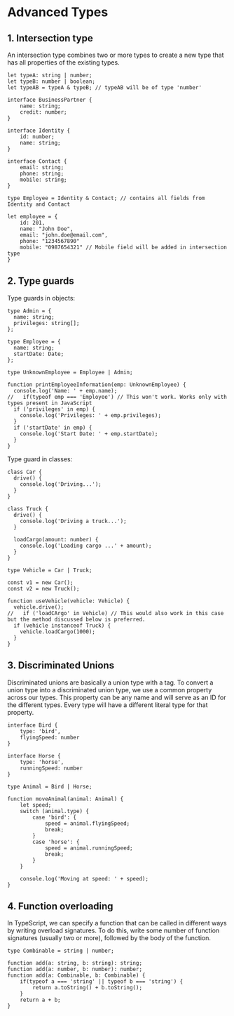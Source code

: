 # Advanced Types

## 1. Intersection type
An intersection type combines two or more types to create a new type that has all properties of the existing types.
```TS
let typeA: string | number;
let typeB: number | boolean;
let typeAB = typeA & typeB; // typeAB will be of type 'number'

interface BusinessPartner {
    name: string;
    credit: number;
}

interface Identity {
    id: number;
    name: string;
}

interface Contact {
    email: string;
    phone: string;
    mobile: string;
}

type Employee = Identity & Contact; // contains all fields from Identity and Contact

let employee = {
    id: 201,
    name: "John Doe",
    email: "john.doe@email.com",
    phone: "1234567890"
    mobile: "0987654321" // Mobile field will be added in intersection type
}
```

## 2. Type guards
Type guards in objects: 
```TS
type Admin = {
  name: string;
  privileges: string[];
};

type Employee = {
  name: string;
  startDate: Date;
};

type UnknownEmployee = Employee | Admin;

function printEmployeeInformation(emp: UnknownEmployee) {
  console.log('Name: ' + emp.name);
//   if(typeof emp === 'Employee') // This won't work. Works only with types present in JavaScript
  if ('privileges' in emp) {
    console.log('Privileges: ' + emp.privileges);
  }
  if ('startDate' in emp) {
    console.log('Start Date: ' + emp.startDate);
  }
}
```
Type guard in classes:
```TS
class Car {
  drive() {
    console.log('Driving...');
  }
}

class Truck {
  drive() {
    console.log('Driving a truck...');
  }

  loadCargo(amount: number) {
    console.log('Loading cargo ...' + amount);
  }
}

type Vehicle = Car | Truck;

const v1 = new Car();
const v2 = new Truck();

function useVehicle(vehicle: Vehicle) {
  vehicle.drive();
//   if ('loadCArgo' in Vehicle) // This would also work in this case but the method discussed below is preferred.
  if (vehicle instanceof Truck) {
    vehicle.loadCargo(1000);
  }
}
```

## 3. Discriminated Unions
Discriminated unions are basically a union type with a tag. To convert a union type into a discriminated union type, we use a common property across our types. This property can be any name and will serve as an ID for the different types. Every type will have a different literal type for that property.
```TS
interface Bird {
    type: 'bird',
    flyingSpeed: number
}

interface Horse {
    type: 'horse',
    runningSpeed: number
}

type Animal = Bird | Horse;

function moveAnimal(animal: Animal) {
    let speed;
    switch (animal.type) {
        case 'bird': {
            speed = animal.flyingSpeed;
            break;
        }
        case 'horse': {
            speed = animal.runningSpeed;
            break;
        }
    }

    console.log('Moving at speed: ' + speed);
}
```

## 4. Function overloading
In TypeScript, we can specify a function that can be called in different ways by writing overload signatures. To do this, write some number of function signatures (usually two or more), followed by the body of the function.
```TS
type Combinable = string | number;

function add(a: string, b: string): string;
function add(a: number, b: number): number;
function add(a: Combinable, b: Combinable) {
    if(typeof a === 'string' || typeof b === 'string') {
        return a.toString() + b.toString();
    }
    return a + b;
}
```